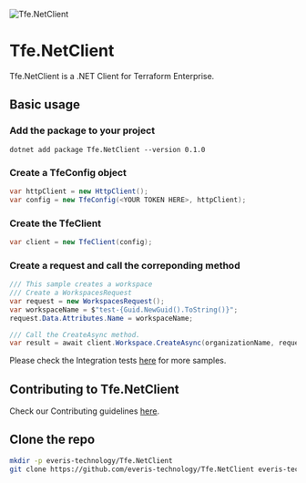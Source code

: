 ![Tfe.NetClient](https://github.com/everis-technology/Tfe.NetClient/workflows/Tfe.NetClient/badge.svg)

# Tfe.NetClient

Tfe.NetClient is a .NET Client for Terraform Enterprise.

## Basic usage

### Add the package to your project

``` shell
dotnet add package Tfe.NetClient --version 0.1.0
``` 

### Create a **TfeConfig** object

``` csharp
var httpClient = new HttpClient();
var config = new TfeConfig(<YOUR TOKEN HERE>, httpClient);
``` 

### Create the **TfeClient**

``` csharp
var client = new TfeClient(config);
```

### Create a request and call the correponding method

``` csharp
/// This sample creates a workspace
/// Create a WorkspacesRequest
var request = new WorkspacesRequest();
var workspaceName = $"test-{Guid.NewGuid().ToString()}";
request.Data.Attributes.Name = workspaceName;

/// Call the CreateAsync method.
var result = await client.Workspace.CreateAsync(organizationName, request);
```

Please check the Integration tests [here](test/Tfe.NetClient.Test.Integration) for more samples.

## Contributing to Tfe.NetClient

Check our Contributing guidelines [here](CONTRIBUTING.md).
 
## Clone the repo

```bash
mkdir -p everis-technology/Tfe.NetClient
git clone https://github.com/everis-technology/Tfe.NetClient everis-technology/Tfe.NetClient
```